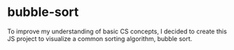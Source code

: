 # bubble-sort

To improve my understanding of basic CS concepts, I decided to create this JS project to visualize a common sorting algorithm, bubble sort.
